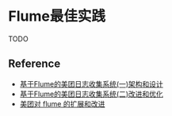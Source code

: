 # Flume最佳实践

TODO

## Reference
- [基于Flume的美团日志收集系统(一)架构和设计](http://tech.meituan.com/mt-log-system-arch.html)
- [基于Flume的美团日志收集系统(二)改进和优化](http://tech.meituan.com/mt-log-system-optimization.html)
- [美团对 flume 的扩展和改进](https://github.com/javachen/mt-flume)
